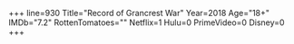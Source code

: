 +++
line=930
Title="Record of Grancrest War"
Year=2018
Age="18+"
IMDb="7.2"
RottenTomatoes=""
Netflix=1
Hulu=0
PrimeVideo=0
Disney=0
+++

